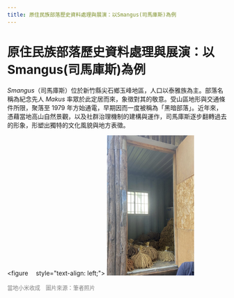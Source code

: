 ```yaml
---
title: 原住民族部落歷史資料處理與展演：以Smangus(司馬庫斯)為例
---
```


# 原住民族部落歷史資料處理與展演：以Smangus(司馬庫斯)為例

*Smangus*（司馬庫斯）位於新竹縣尖石鄉玉峰地區，人口以泰雅族為主。部落名稱為紀念先人 *Makus* 率眾於此定居而來，象徵對其的敬意。受山區地形與交通條件所限，聚落至 1979 年方始通電，早期因而一度被稱為「黑暗部落」。近年來，憑藉當地高山自然景觀，以及社群治理機制的建構與運作，司馬庫斯逐步翻轉過去的形象，形塑出獨特的文化風貌與地方表徵。


<figure　 style="text-align: left;">
<img src="_static/logo2.jpg" alt="logo" width="200"/>
 <figcaption style="font-size: 0.9em; color: gray;">
當地小米收成　圖片來源：筆者照片
  </figcaption>
<figure>

